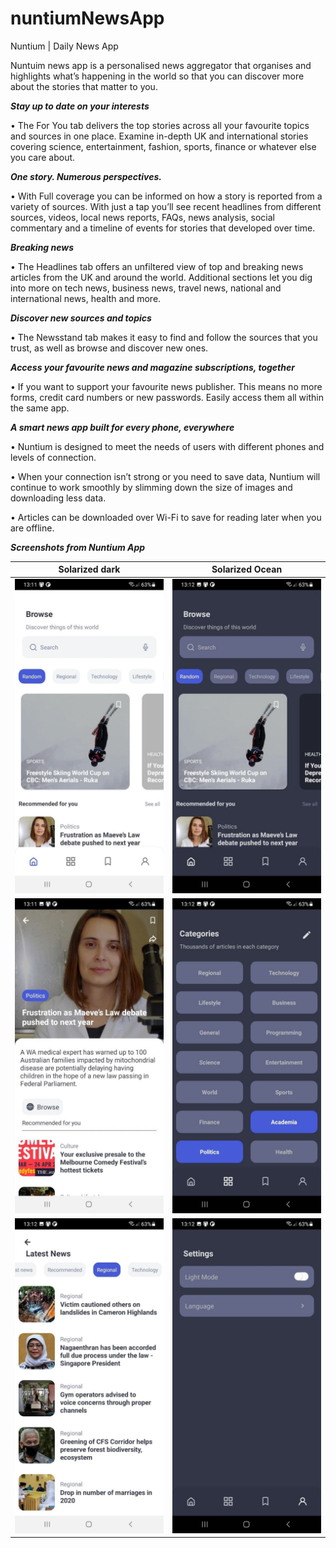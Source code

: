 # nuntiumNewsApp
Nuntium | Daily News App

Nuntuim news app is a personalised news aggregator that organises and highlights what’s happening in the world so that you can discover more about the stories that matter to you.

<i><b>Stay up to date on your interests</b></i>

• The For You tab delivers the top stories across all your favourite topics and sources in one place. Examine in-depth UK and international stories covering science, entertainment, fashion, sports, finance or whatever else you care about.

<i><b>One story. Numerous perspectives.</b></i>

• With Full coverage you can be informed on how a story is reported from a variety of sources. With just a tap you’ll see recent headlines from different sources, videos, local news reports, FAQs, news analysis, social commentary and a timeline of events for stories that developed over time.

<i><b>Breaking news</b></i>

• The Headlines tab offers an unfiltered view of top and breaking news articles from the UK and around the world. Additional sections let you dig into more on tech news, business news, travel news, national and international news, health and more.

<i><b>Discover new sources and topics</b></i>

• The Newsstand tab makes it easy to find and follow the sources that you trust, as well as browse and discover new ones.

<i><b>Access your favourite news and magazine subscriptions, together</b></i>

• If you want to support your favourite news publisher. This means no more forms, credit card numbers or new passwords. Easily access them all within the same app.

<i><b>A smart news app built for every phone, everywhere</b></i>

• Nuntium is designed to meet the needs of users with different phones and levels of connection.

• When your connection isn’t strong or you need to save data, Nuntium will continue to work smoothly by slimming down the size of images and downloading less data.

• Articles can be downloaded over Wi-Fi to save for reading later when you are offline.

<i><b>Screenshots from Nuntium App</b></i>

Solarized dark             |  Solarized Ocean
:-------------------------:|:-------------------------:
![Alt text](https://github.com/Ismoil231/nuntiumNewsApp/blob/master/photo_2021-12-03_13-40-24.jpg)  |  ![Alt text](https://github.com/Ismoil231/nuntiumNewsApp/blob/master/photo_2021-12-03_13-40-19.jpg)
![Alt text](https://github.com/Ismoil231/nuntiumNewsApp/blob/master/photo_2021-12-03_13-40-22.jpg) | ![Alt text](https://github.com/Ismoil231/nuntiumNewsApp/blob/master/photo_2021-12-03_13-40-18.jpg)
![Alt text](https://github.com/Ismoil231/nuntiumNewsApp/blob/master/photo_2021-12-03_13-40-20.jpg) | ![Alt text](https://github.com/Ismoil231/nuntiumNewsApp/blob/master/photo_2021-12-03_13-40-14.jpg)


